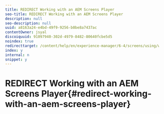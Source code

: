 ```yaml
---
title: REDIRECT Working with an AEM Screens Player
seo-title: REDIRECT Working with an AEM Screens Player
description: null
seo-description: null
uuid: a8163a24-e4bd-49f9-9256-b0be8a7437ac
contentOwner: jsyal
discoiquuid: 91097940-302d-4979-8482-80640fcbe5d5
noindex: true
redirecttarget: /content/help/en/experience-manager/6-4/screens/using/working-with-screens-player
index: y
internal: n
snippet: y
---
```


# REDIRECT Working with an AEM Screens Player{#redirect-working-with-an-aem-screens-player}

